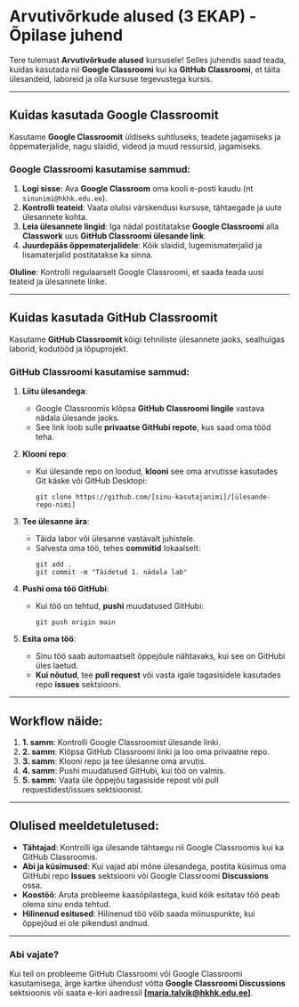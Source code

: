 
# Arvutivõrkude alused (3 EKAP) - Õpilase juhend

Tere tulemast **Arvutivõrkude alused** kursusele! Selles juhendis saad teada, kuidas kasutada nii **Google Classroomi** kui ka **GitHub Classroomi**, et täita ülesandeid, laboreid ja olla kursuse tegevustega kursis.

---

## Kuidas kasutada Google Classroomit

Kasutame **Google Classroomit** üldiseks suhtluseks, teadete jagamiseks ja õppematerjalide, nagu slaidid, videod ja muud ressursid, jagamiseks.

### Google Classroomi kasutamise sammud:
1. **Logi sisse**: Ava **Google Classroom** oma kooli e-posti kaudu (nt `sinunimi@hkhk.edu.ee`).
2. **Kontrolli teateid**: Vaata olulisi värskendusi kursuse, tähtaegade ja uute ülesannete kohta.
3. **Leia ülesannete lingid**: Iga nädal postitatakse **Google Classroomi** alla **Classwork** uus **GitHub Classroomi ülesande link**.
4. **Juurdepääs õppematerjalidele**: Kõik slaidid, lugemismaterjalid ja lisamaterjalid postitatakse ka sinna.

**Oluline**: Kontrolli regulaarselt Google Classroomi, et saada teada uusi teateid ja ülesannete linke.

---

## Kuidas kasutada GitHub Classroomit

Kasutame **GitHub Classroomit** kõigi tehniliste ülesannete jaoks, sealhulgas laborid, kodutööd ja lõpuprojekt.

### GitHub Classroomi kasutamise sammud:
1. **Liitu ülesandega**:
   - Google Classroomis klõpsa **GitHub Classroomi lingile** vastava nädala ülesande jaoks.
   - See link loob sulle **privaatse GitHubi repote**, kus saad oma tööd teha.

2. **Klooni repo**:
   - Kui ülesande repo on loodud, **klooni** see oma arvutisse kasutades Git käske või GitHub Desktopi:
     ```
     git clone https://github.com/[sinu-kasutajanimi]/[ülesande-repo-nimi]
     ```

3. **Tee ülesanne ära**:
   - Täida labor või ülesanne vastavalt juhistele.
   - Salvesta oma töö, tehes **commitid** lokaalselt:
     ```
     git add .
     git commit -m "Täidetud 1. nädala lab"
     ```

4. **Pushi oma töö GitHubi**:
   - Kui töö on tehtud, **pushi** muudatused GitHubi:
     ```
     git push origin main
     ```

5. **Esita oma töö**:
   - Sinu töö saab automaatselt õppejõule nähtavaks, kui see on GitHubi üles laetud.
   - **Kui nõutud**, tee **pull request** või vasta igale tagasisidele kasutades repo **issues** sektsiooni.

---

## Workflow näide:

1. **1. samm**: Kontrolli Google Classroomist ülesande linki.
2. **2. samm**: Klõpsa GitHub Classroomi linki ja loo oma privaatne repo.
3. **3. samm**: Klooni repo ja tee ülesanne oma arvutis.
4. **4. samm**: Pushi muudatused GitHubi, kui töö on valmis.
5. **5. samm**: Vaata üle õppejõu tagasiside repost või pull requestidest/issues sektsioonist.

---

## Olulised meeldetuletused:

- **Tähtajad**: Kontrolli iga ülesande tähtaegu nii Google Classroomis kui ka GitHub Classroomis.
- **Abi ja küsimused**: Kui vajad abi mõne ülesandega, postita küsimus oma GitHubi repo **Issues** sektsiooni või Google Classroomi **Discussions** ossa.
- **Koostöö**: Aruta probleeme kaasõpilastega, kuid kõik esitatav töö peab olema sinu enda tehtud.
- **Hilinenud esitused**: Hilinenud töö võib saada miinuspunkte, kui õppejõud ei ole pikendust andnud.

---

### Abi vajate?

Kui teil on probleeme GitHub Classroomi või Google Classroomi kasutamisega, ärge kartke ühendust võtta **Google Classroomi Discussions** sektsioonis või saata e-kiri aadressil **[maria.talvik@hkhk.edu.ee]**.
